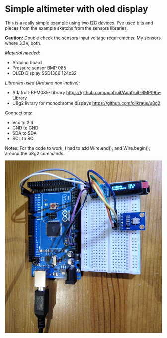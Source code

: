# Simple altimeter with oled display

This is a really simple example using two I2C devices. I've used bits and pieces from the example sketchs from the sensors libraries. 

**Caution:** Double check the sensors input voltage requirements.
My sensors where 3.3V, both.

_Material needed:_

- Arduino board
- Pressure sensor BMP 085
- OLED Display SSD1306 124x32

_Libraries used (Arduino non-native):_

- Adafruit-BPM085-Library https://github.com/adafruit/Adafruit-BMP085-Library
- U8g2 livrary for monochrome displays https://github.com/olikraus/u8g2

Connections:
- Vcc to 3.3
- GND to GND
- SDA to SDA
- SCL to SCL

Notes:
For the code to work, I had to add Wire.end(); and Wire.begin(); around the u8g2 commands. 

![](https://github.com/LCLLajas/Simple-altimeter-with-oled/blob/master/Connections.jpg)

